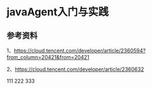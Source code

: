 # javaAgent入门与实践

## 参考资料
1、https://cloud.tencent.com/developer/article/2360594?from_column=20421&from=20421

2、https://cloud.tencent.com/developer/article/2360632

111
222
333